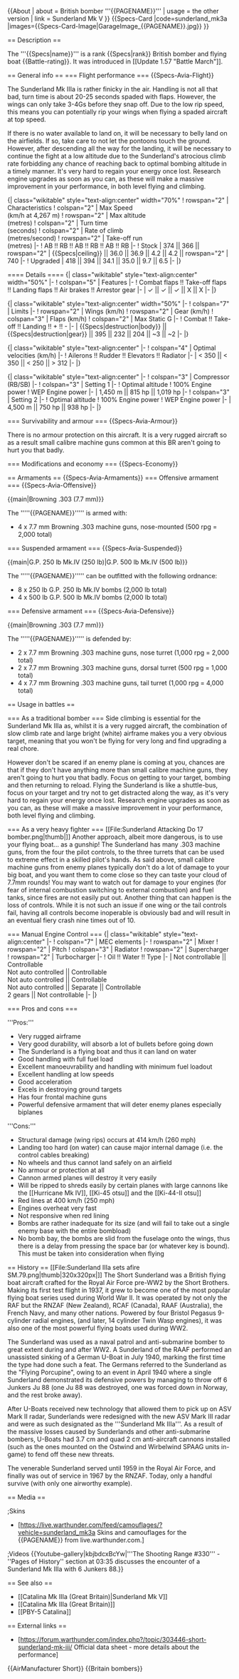 {{About
| about = British bomber '''{{PAGENAME}}'''
| usage = the other version
| link = Sunderland Mk V
}}
{{Specs-Card
|code=sunderland_mk3a
|images={{Specs-Card-Image|GarageImage_{{PAGENAME}}.jpg}}
}}

== Description ==

<!-- ''In the description, the first part should be about the history of and the creation and combat usage of the aircraft, as well as its key features. In the second part, tell the reader about the aircraft in the game. Insert a screenshot of the vehicle, so that if the novice player does not remember the vehicle by name, he will immediately understand what kind of vehicle the article is talking about.'' -->

The '''{{Specs|name}}''' is a rank {{Specs|rank}} British bomber and flying boat {{Battle-rating}}. It was introduced in [[Update 1.57 "Battle March"]].

== General info ==
=== Flight performance ===
{{Specs-Avia-Flight}}

<!-- ''Describe how the aircraft behaves in the air. Speed, manoeuvrability, acceleration and allowable loads - these are the most important characteristics of the vehicle.'' -->

The Sunderland Mk IIIa is rather finicky in the air. Handling is not all that bad, turn time is about 20-25 seconds spaded with flaps. However, the wings can only take 3-4Gs before they snap off. Due to the low rip speed, this means you can potentially rip your wings when flying a spaded aircraft at top speed.

If there is no water available to land on, it will be necessary to belly land on the airfields. If so, take care to not let the pontoons touch the ground. However, after descending all the way for the landing, it will be necessary to continue the fight at a low altitude due to the Sunderland's atrocious climb rate forbidding any chance of reaching back to optimal bombing altitude in a timely manner. It's very hard to regain your energy once lost. Research engine upgrades as soon as you can, as these will make a massive improvement in your performance, in both level flying and climbing.

{| class="wikitable" style="text-align:center" width="70%"
! rowspan="2" | Characteristics
! colspan="2" | Max Speed<br>(km/h at 4,267 m)
! rowspan="2" | Max altitude<br>(metres)
! colspan="2" | Turn time<br>(seconds)
! colspan="2" | Rate of climb<br>(metres/second)
! rowspan="2" | Take-off run<br>(metres)
|-
! AB !! RB !! AB !! RB !! AB !! RB
|-
! Stock
| 374 || 366 || rowspan="2" | {{Specs|ceiling}} || 36.0 || 36.9 || 4.2 || 4.2 || rowspan="2" | 740
|-
! Upgraded
| 418 || 394 || 34.1 || 35.0 || 9.7 || 6.5
|-
|}

==== Details ====
{| class="wikitable" style="text-align:center" width="50%"
|-
! colspan="5" | Features
|-
! Combat flaps !! Take-off flaps !! Landing flaps !! Air brakes !! Arrestor gear
|-
| ✓ || ✓ || ✓ || X || X <!-- ✓ -->
|-
|}

{| class="wikitable" style="text-align:center" width="50%"
|-
! colspan="7" | Limits
|-
! rowspan="2" | Wings (km/h)
! rowspan="2" | Gear (km/h)
! colspan="3" | Flaps (km/h)
! colspan="2" | Max Static G
|-
! Combat !! Take-off !! Landing !! + !! -
|-
| {{Specs|destruction|body}} || {{Specs|destruction|gear}} || 395 || 232 || 204 || ~3 || ~2
|-
|}

{| class="wikitable" style="text-align:center"
|-
! colspan="4" | Optimal velocities (km/h)
|-
! Ailerons !! Rudder !! Elevators !! Radiator
|-
| < 350 || < 350 || < 250 || > 312
|-
|}

{| class="wikitable" style="text-align:center"
|-
! colspan="3" | Compressor (RB/SB)
|-
! colspan="3" | Setting 1
|-
! Optimal altitude
! 100% Engine power
! WEP Engine power
|-
| 1,450 m || 815 hp || 1,019 hp
|-
! colspan="3" | Setting 2
|-
! Optimal altitude
! 100% Engine power
! WEP Engine power
|-
| 4,500 m || 750 hp || 938 hp
|-
|}

=== Survivability and armour ===
{{Specs-Avia-Armour}}

<!-- ''Examine the survivability of the aircraft. Note how vulnerable the structure is and how secure the pilot is, whether the fuel tanks are armoured, etc. Describe the armour, if there is any, and also mention the vulnerability of other critical aircraft systems.'' -->

There is no armour protection on this aircraft. It is a very rugged aircraft so as a result small calibre machine guns common at this BR aren't going to hurt you that badly.

=== Modifications and economy ===
{{Specs-Economy}}

== Armaments ==
{{Specs-Avia-Armaments}}
=== Offensive armament ===
{{Specs-Avia-Offensive}}

<!-- ''Describe the offensive armament of the aircraft, if any. Describe how effective the cannons and machine guns are in a battle, and also what belts or drums are better to use. If there is no offensive weaponry, delete this subsection.'' -->

{{main|Browning .303 (7.7 mm)}}

The '''''{{PAGENAME}}''''' is armed with:

- 4 x 7.7 mm Browning .303 machine guns, nose-mounted (500 rpg = 2,000 total)

=== Suspended armament ===
{{Specs-Avia-Suspended}}

<!-- ''Describe the aircraft's suspended armament: additional cannons under the wings, bombs, rockets and torpedoes. This section is especially important for bombers and attackers. If there is no suspended weaponry remove this subsection.'' -->

{{main|G.P. 250 lb Mk.IV (250 lb)|G.P. 500 lb Mk.IV (500 lb)}}

The '''''{{PAGENAME}}''''' can be outfitted with the following ordnance:

- 8 x 250 lb G.P. 250 lb Mk.IV bombs (2,000 lb total)
- 4 x 500 lb G.P. 500 lb Mk.IV bombs (2,000 lb total)

=== Defensive armament ===
{{Specs-Avia-Defensive}}

<!-- ''Defensive armament with turret machine guns or cannons, crewed by gunners. Examine the number of gunners and what belts or drums are better to use. If defensive weaponry is not available, remove this subsection.'' -->

{{main|Browning .303 (7.7 mm)}}

The '''''{{PAGENAME}}''''' is defended by:

- 2 x 7.7 mm Browning .303 machine guns, nose turret (1,000 rpg = 2,000 total)
- 2 x 7.7 mm Browning .303 machine guns, dorsal turret (500 rpg = 1,000 total)
- 4 x 7.7 mm Browning .303 machine guns, tail turret (1,000 rpg = 4,000 total)

== Usage in battles ==

<!-- ''Describe the tactics of playing in the aircraft, the features of using aircraft in a team and advice on tactics. Refrain from creating a "guide" - do not impose a single point of view, but instead, give the reader food for thought. Examine the most dangerous enemies and give recommendations on fighting them. If necessary, note the specifics of the game in different modes (AB, RB, SB).'' -->

=== As a traditional bomber ===
Side climbing is essential for the Sunderland Mk IIIa as, whilst it is a very rugged aircraft, the combination of slow climb rate and large bright (white) airframe makes you a very obvious target, meaning that you won't be flying for very long and find upgrading a real chore.

However don't be scared if an enemy plane is coming at you, chances are that if they don't have anything more than small calibre machine guns, they aren't going to hurt you that badly. Focus on getting to your target, bombing and then returning to reload. Flying the Sunderland is like a shuttle-bus, focus on your target and try not to get distracted along the way, as it's very hard to regain your energy once lost. Research engine upgrades as soon as you can, as these will make a massive improvement in your performance, both level flying and climbing.

=== As a very heavy fighter ===
[[File:Sunderland Attacking Do 17 bomber.png|thumb|]]
Another approach, albeit more dangerous, is to use your flying boat... as a gunship! The Sunderland has many .303 machine guns, from the four the pilot controls, to the three turrets that can be used to extreme effect in a skilled pilot's hands. As said above, small calibre machine guns from enemy planes typically don't do a lot of damage to your big boat, and you want them to come close so they can taste your cloud of 7.7mm rounds! You may want to watch out for damage to your engines (for fear of internal combustion switching to external combustion) and fuel tanks, since fires are not easily put out. Another thing that can happen is the loss of controls. While it is not such an issue if one wing or the tail controls fail, having all controls become inoperable is obviously bad and will result in an eventual fiery crash nine times out of 10.

=== Manual Engine Control ===
{| class="wikitable" style="text-align:center"
|-
! colspan="7" | MEC elements
|-
! rowspan="2" | Mixer
! rowspan="2" | Pitch
! colspan="3" | Radiator
! rowspan="2" | Supercharger
! rowspan="2" | Turbocharger
|-
! Oil !! Water !! Type
|-
| Not controllable || Controllable<br>Not auto controlled || Controllable<br>Not auto controlled || Controllable<br>Not auto controlled || Separate || Controllable<br>2 gears || Not controllable
|-
|}

=== Pros and cons ===

<!-- ''Summarise and briefly evaluate the vehicle in terms of its characteristics and combat effectiveness. Mark its pros and cons in the bulleted list. Try not to use more than 6 points for each of the characteristics. Avoid using categorical definitions such as "bad", "good" and the like - use substitutions with softer forms such as "inadequate" and "effective".'' -->

'''Pros:'''

- Very rugged airframe
- Very good durability, will absorb a lot of bullets before going down
- The Sunderland is a flying boat and thus it can land on water
- Good handling with full fuel load
- Excellent manoeuvrability and handling with minimum fuel loadout
- Excellent handling at low speeds
- Good acceleration
- Excels in destroying ground targets
- Has four frontal machine guns
- Powerful defensive armament that will deter enemy planes especially biplanes

'''Cons:'''

- Structural damage (wing rips) occurs at 414 km/h (260 mph)
- Landing too hard (on water) can cause major internal damage (i.e. the control cables breaking)
- No wheels and thus cannot land safely on an airfield
- No armour or protection at all
- Cannon armed planes will destroy it very easily
- Will be ripped to shreds easily by certain planes with large cannons like the [[Hurricane Mk IV]], [[Ki-45 otsu]] and the [[Ki-44-II otsu]]
- Red lines at 400 km/h (250 mph)
- Engines overheat very fast
- Not responsive when red lining
- Bombs are rather inadequate for its size (and will fail to take out a single enemy base with the entire bombload)
- No bomb bay, the bombs are slid from the fuselage onto the wings, thus there is a delay from pressing the space bar (or whatever key is bound). This must be taken into consideration when flying

== History ==
[[File:Sunderland IIIa sets afire SM.79.png|thumb|320x320px|]]
The Short Sunderland was a British flying boat aircraft crafted for the Royal Air Force pre-WW2 by the Short Brothers. Making its first test flight in 1937, it grew to become one of the most popular flying boat series used during World War II. It was operated by not only the RAF but the RNZAF (New Zealand), RCAF (Canada), RAAF (Australia), the French Navy, and many other nations. Powered by four Bristol Pegasus 9-cylinder radial engines, (and later, 14 cylinder Twin Wasp engines), it was also one of the most powerful flying boats used during WW2.

The Sunderland was used as a naval patrol and anti-submarine bomber to great extent during and after WW2. A Sunderland of the RAAF performed an unassisted sinking of a German U-Boat in July 1940, marking the first time the type had done such a feat. The Germans referred to the Sunderland as the "Flying Porcupine", owing to an event in April 1940 where a single Sunderland demonstrated its defensive powers by managing to throw off 6 Junkers Ju 88 (one Ju 88 was destroyed, one was forced down in Norway, and the rest broke away).

After U-Boats received new technology that allowed them to pick up on ASV Mark II radar, Sunderlands were redesigned with the new ASV Mark III radar and were as such designated as the '''Sunderland Mk IIIa'''. As a result of the massive losses caused by Sunderlands and other anti-submarine bombers, U-Boats had 3.7 cm and quad 2 cm anti-aircraft cannons installed (such as the ones mounted on the Ostwind and Wirbelwind SPAAG units in-game) to fend off these new threats.

The venerable Sunderland served until 1959 in the Royal Air Force, and finally was out of service in 1967 by the RNZAF. Today, only a handful survive (with only one airworthy example).

== Media ==

<!-- ''Excellent additions to the article would be video guides, screenshots from the game, and photos.'' -->

;Skins

- [https://live.warthunder.com/feed/camouflages/?vehicle=sunderland_mk3a Skins and camouflages for the {{PAGENAME}} from live.warthunder.com.]

;Videos
{{Youtube-gallery|kbjbdcxBcYw|'''The Shooting Range #330''' - ''Pages of History'' section at 03:35 discusses the encounter of a Sunderland Mk IIIa with 6 Junkers 88.}}

== See also ==

<!-- ''Links to the articles on the War Thunder Wiki that you think will be useful for the reader, for example:''
* ''reference to the series of the aircraft;''
* ''links to approximate analogues of other nations and research trees.'' -->

- [[Catalina Mk IIIa (Great Britain)|Sunderland Mk V]]
- [[Catalina Mk IIIa (Great Britain)]]
- [[PBY-5 Catalina]]

== External links ==

<!--''Paste links to sources and external resources, such as:''
* ''topic on the official game forum;''
* ''other literature.''-->

- [https://forum.warthunder.com/index.php?/topic/303446-short-sunderland-mk-iii/ Official data sheet - more details about the performance]

{{AirManufacturer Short}}
{{Britain bombers}}
